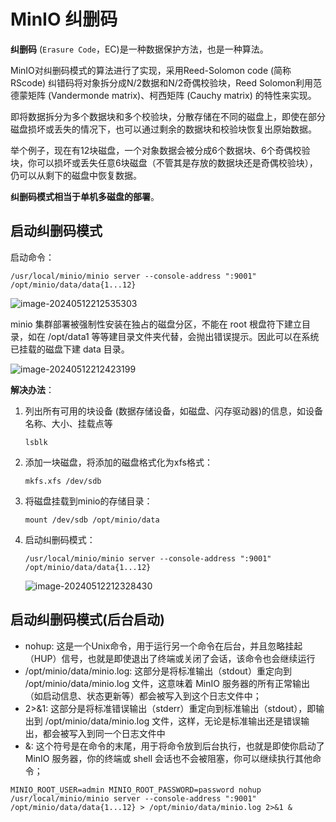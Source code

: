 # MinIO 纠删码

**纠删码** (`Erasure Code`，EC)是一种数据保护方法，也是一种算法。

MinIO对纠删码模式的算法进行了实现，采用Reed-Solomon code (简称RScode) 纠错码将对象拆分成N/2数据和N/2奇偶校验块，Reed Solomon利用范德蒙矩阵 (Vandermonde matrix)、柯西矩阵 (Cauchy matrix) 的特性来实现。

即将数据拆分为多个数据块和多个校验块，分散存储在不同的磁盘上，即使在部分磁盘损坏或丢失的情况下，也可以通过剩余的数据块和校验块恢复出原始数据。

举个例子，现在有12块磁盘，一个对象数据会被分成6个数据块、6个奇偶校验块，你可以损坏或丢失任意6块磁盘（不管其是存放的数据块还是奇偶校验块），仍可以从剩下的磁盘中恢复数据。

**纠删码模式相当于单机多磁盘的部署**。

## 启动纠删码模式

启动命令：

```shell
/usr/local/minio/minio server --console-address ":9001" /opt/minio/data/data{1...12}
```

![image-20240512212535303](https://cdn.jsdelivr.net/gh/letengzz/tc2@main/img202405122125293.png)

minio 集群部署被强制性安装在独占的磁盘分区，不能在 root 根盘符下建立目录，如在 /opt/data1 等等建目录文件夹代替，会抛出错误提示。因此可以在系统已挂载的磁盘下建 data 目录。

![image-20240512212423199](https://cdn.jsdelivr.net/gh/letengzz/tc2@main/img202405122124817.png)

**解决办法**：

1. 列出所有可用的块设备 (数据存储设备，如磁盘、闪存驱动器)的信息，如设备名称、大小、挂载点等

   ```shell
   lsblk
   ```

2. 添加一块磁盘，将添加的磁盘格式化为xfs格式：

   ```shell
   mkfs.xfs /dev/sdb
   ```

3. 将磁盘挂载到minio的存储目录：

   ```shell
   mount /dev/sdb /opt/minio/data
   ```

4. 启动纠删码模式：

   ```
   /usr/local/minio/minio server --console-address ":9001" /opt/minio/data/data{1...12}	
   ```

   ![image-20240512212328430](https://cdn.jsdelivr.net/gh/letengzz/tc2@main/img202405122123797.png)

## 启动纠删码模式(后台启动)

- nohup:  这是一个Unix命令，用于运行另一个命令在后台，并且忽略挂起（HUP）信号，也就是即使退出了终端或关闭了会话，该命令也会继续运行
- /opt/minio/data/minio.log:  这部分是将标准输出（stdout）重定向到 /opt/minio/data/minio.log 文件，这意味着 MinIO 服务器的所有正常输出（如启动信息、状态更新等）都会被写入到这个日志文件中；
- 2>&1:  这部分是将标准错误输出（stderr）重定向到标准输出（stdout），即输出到 /opt/minio/data/minio.log 文件，这样，无论是标准输出还是错误输出，都会被写入到同一个日志文件中
- &:  这个符号是在命令的末尾，用于将命令放到后台执行，也就是即使你启动了 MinIO 服务器，你的终端或 shell 会话也不会被阻塞，你可以继续执行其他命令；

```shell
MINIO_ROOT_USER=admin MINIO_ROOT_PASSWORD=password nohup /usr/local/minio/minio server --console-address ":9001" /opt/minio/data/data{1...12} > /opt/minio/data/minio.log 2>&1 &
```





